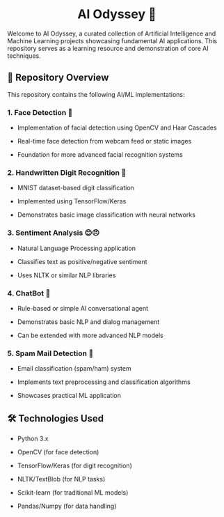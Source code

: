 <h1 align="center">AI Odyssey 🚀</h1>
Welcome to AI Odyssey, a curated collection of Artificial Intelligence and Machine Learning projects showcasing fundamental AI applications. This repository serves as a learning resource and demonstration of core AI techniques.

## 📌 Repository Overview
This repository contains the following AI/ML implementations:

### 1. Face Detection 👤
 - Implementation of facial detection using OpenCV and Haar Cascades

 - Real-time face detection from webcam feed or static images

 - Foundation for more advanced facial recognition systems


### 2. Handwritten Digit Recognition 🔢
 - MNIST dataset-based digit classification

 - Implemented using TensorFlow/Keras

 - Demonstrates basic image classification with neural networks

### 3. Sentiment Analysis 😊😠
 - Natural Language Processing application

 - Classifies text as positive/negative sentiment

 - Uses NLTK or similar NLP libraries

### 4. ChatBot 💬
 - Rule-based or simple AI conversational agent

 - Demonstrates basic NLP and dialog management

 - Can be extended with more advanced NLP models

### 5. Spam Mail Detection 📧
 - Email classification (spam/ham) system

 - Implements text preprocessing and classification algorithms

 - Showcases practical ML application

## 🛠️ Technologies Used
 - Python 3.x

 - OpenCV (for face detection)

 - TensorFlow/Keras (for digit recognition)

 - NLTK/TextBlob (for NLP tasks)

 - Scikit-learn (for traditional ML models)

 - Pandas/Numpy (for data handling)
